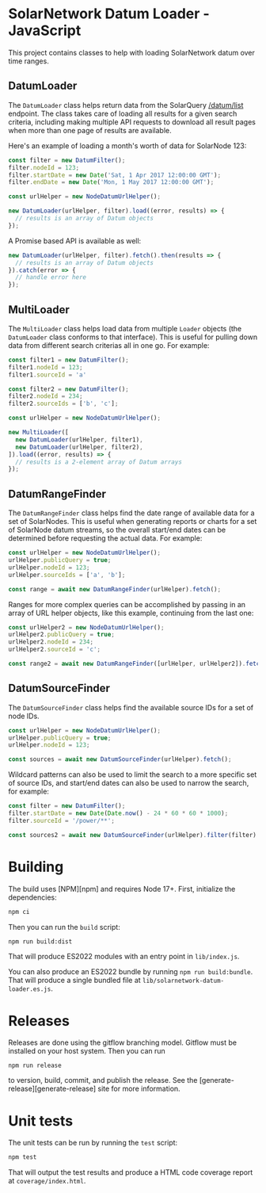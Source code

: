 # SolarNetwork Datum Loader - JavaScript

This project contains classes to help with loading SolarNetwork datum over time ranges.

## DatumLoader

The `DatumLoader` class helps return data from the SolarQuery [/datum/list][datum-list]
endpoint. The class takes care of loading all results for a given search criteria,
including making multiple API requests to download all result pages when more than
one page of results are available.

Here's an example of loading a month's worth of data for SolarNode 123:

```js
const filter = new DatumFilter();
filter.nodeId = 123;
filter.startDate = new Date('Sat, 1 Apr 2017 12:00:00 GMT');
filter.endDate = new Date('Mon, 1 May 2017 12:00:00 GMT');

const urlHelper = new NodeDatumUrlHelper();

new DatumLoader(urlHelper, filter).load((error, results) => {
  // results is an array of Datum objects
});
```

A Promise based API is available as well:

```js
new DatumLoader(urlHelper, filter).fetch().then(results => {
  // results is an array of Datum objects
}).catch(error => {
  // handle error here
});
```

## MultiLoader

The `MultiLoader` class helps load data from multiple `Loader` objects (the
`DatumLoader` class conforms to that interface). This is useful for pulling
down data from different search criterias all in one go. For example:

```js
const filter1 = new DatumFilter();
filter1.nodeId = 123;
filter1.sourceId = 'a'

const filter2 = new DatumFilter();
filter2.nodeId = 234;
filter2.sourceIds = ['b', 'c'];

const urlHelper = new NodeDatumUrlHelper();

new MultiLoader([
  new DatumLoader(urlHelper, filter1),
  new DatumLoader(urlHelper, filter2),
]).load((error, results) => {
  // results is a 2-element array of Datum arrays
});
```

## DatumRangeFinder

The `DatumRangeFinder` class helps find the date range of available data for a set of
SolarNodes. This is useful when generating reports or charts for a set of SolarNode datum
streams, so the overall start/end dates can be determined before requesting the actual data.
For example:

```js
const urlHelper = new NodeDatumUrlHelper();
urlHelper.publicQuery = true;
urlHelper.nodeId = 123;
urlHelper.sourceIds = ['a', 'b'];

const range = await new DatumRangeFinder(urlHelper).fetch();
```

Ranges for more complex queries can be accomplished by passing in an array of URL helper
objects, like this example, continuing from the last one:

```js
const urlHelper2 = new NodeDatumUrlHelper();
urlHelper2.publicQuery = true;
urlHelper2.nodeId = 234;
urlHelper2.sourceId = 'c';

const range2 = await new DatumRangeFinder([urlHelper, urlHelper2]).fetch();
```

## DatumSourceFinder

The `DatumSourceFinder` class helps find the available source IDs for a set of node IDs.

```js
const urlHelper = new NodeDatumUrlHelper();
urlHelper.publicQuery = true;
urlHelper.nodeId = 123;

const sources = await new DatumSourceFinder(urlHelper).fetch();
```

Wildcard patterns can also be used to limit the search to a more specific set of source IDs,
and start/end dates can also be used to narrow the search, for example:

```js
const filter = new DatumFilter();
filter.startDate = new Date(Date.now() - 24 * 60 * 60 * 1000);
filter.sourceId = '/power/**';

const sources2 = await new DatumSourceFinder(urlHelper).filter(filter).fetch();
```

# Building

The build uses [NPM][npm] and requires Node 17+. First, initialize the dependencies:

```sh
npm ci
```

Then you can run the `build` script:

```sh
npm run build:dist
```

That will produce ES2022 modules with an entry point in `lib/index.js`.

You can also produce an ES2022 bundle by running `npm run build:bundle`. That will produce a single
bundled file at `lib/solarnetwork-datum-loader.es.js`.

# Releases

Releases are done using the gitflow branching model. Gitflow must be installed on your host system.
Then you can run

```shell
npm run release
```

to version, build, commit, and publish the release. See the [generate-release][generate-release]
site for more information.

# Unit tests

The unit tests can be run by running the `test` script:

```sh
npm test
```

That will output the test results and produce a HTML code coverage report at `coverage/index.html`.

 [datum-list]: https://github.com/SolarNetwork/solarnetwork/wiki/SolarQuery-API#datum-list
